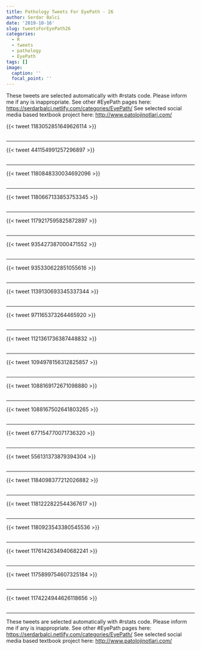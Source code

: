 ```yaml
---
title: Pathology Tweets For EyePath - 26
author: Serdar Balci
date: '2019-10-16'
slug: tweetsForEyePath26
categories:
  - R
  - tweets
  - pathology
  - EyePath
tags: []
image:
  caption: ''
  focal_point: ''
---
```



These tweets are selected automatically with #rstats code. Please inform me if any is inappropriate.
See other #EyePath pages here: https://serdarbalci.netlify.com/categories/EyePath/ 
See selected social media based textbook project here: http://www.patolojinotlari.com/

{{< tweet 1183052851649626114 >}}
<br>
<br>
<hr>
{{< tweet 441154991257296897 >}}
<br>
<br>
<hr>
{{< tweet 1180848330034692096 >}}
<br>
<br>
<hr>
{{< tweet 1180667133853753345 >}}
<br>
<br>
<hr>
{{< tweet 1179217595825872897 >}}
<br>
<br>
<hr>
{{< tweet 935427387000471552 >}}
<br>
<br>
<hr>
{{< tweet 935330622851055616 >}}
<br>
<br>
<hr>
{{< tweet 1139130693345337344 >}}
<br>
<br>
<hr>
{{< tweet 971165373264465920 >}}
<br>
<br>
<hr>
{{< tweet 1121361736387448832 >}}
<br>
<br>
<hr>
{{< tweet 1094978156312825857 >}}
<br>
<br>
<hr>
{{< tweet 1088169172671098880 >}}
<br>
<br>
<hr>
{{< tweet 1088167502641803265 >}}
<br>
<br>
<hr>
{{< tweet 677154770071736320 >}}
<br>
<br>
<hr>
{{< tweet 556131373879394304 >}}
<br>
<br>
<hr>
{{< tweet 1184098377212026882 >}}
<br>
<br>
<hr>
{{< tweet 1181222822544367617 >}}
<br>
<br>
<hr>
{{< tweet 1180923543380545536 >}}
<br>
<br>
<hr>
{{< tweet 1176142634940682241 >}}
<br>
<br>
<hr>
{{< tweet 1175899754607325184 >}}
<br>
<br>
<hr>
{{< tweet 1174224944626118656 >}}
<br>
<br>
<hr>


These tweets are selected automatically with #rstats code. Please inform me if any is inappropriate.
See other #EyePath pages here: https://serdarbalci.netlify.com/categories/EyePath/ 
See selected social media based textbook project here: http://www.patolojinotlari.com/
